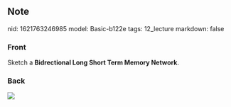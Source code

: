 ## Note
nid: 1621763246985
model: Basic-b122e
tags: 12_lecture
markdown: false

### Front
Sketch a <b>Bidrectional Long Short Term Memory Network</b>.

### Back
<img src="paste-943023cdf761969070a3b8ef2bbd1f6fb9df91ac.jpg">
